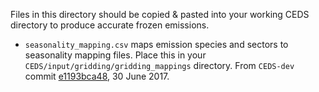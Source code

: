 Files in this directory should be copied & pasted into your working CEDS directory to produce accurate frozen emissions.

* `seasonality_mapping.csv` maps emission species and sectors to seasonality mapping files. Place this in your `CEDS/input/gridding/gridding_mappings` directory. From `CEDS-dev` commit [e1193bca48](https://github.com/JGCRI/CEDS-dev/tree/e1193bca48936e5212d522ddf01c8d6dffec4aa6), 30 June 2017.
